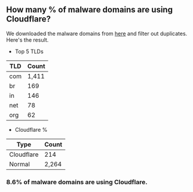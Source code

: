 ## How many % of malware domains are using Cloudflare?


We downloaded the malware domains from [here](https://urlhaus.abuse.ch) and filter out duplicates.
Here's the result.


[//]: # (start replacement)


- Top 5 TLDs

| TLD | Count |
| --- | --- |
| com | 1,411 |
| br | 169 |
| in | 146 |
| net | 78 |
| org | 62 |


- Cloudflare %

| Type | Count |
| --- | --- |
| Cloudflare | 214 |
| Normal | 2,264 |


### 8.6% of malware domains are using Cloudflare.
